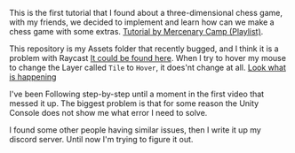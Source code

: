 This is the first tutorial that I found about a three-dimensional chess game, with my friends, we decided to implement and learn how can we make a chess game with some extras. [Tutorial by Mercenary Camp (Playlist)](https://www.youtube.com/playlist?list=PLmcbjnHce7SeAUFouc3X9zqXxiPbCz8Zp). 

This repository is my Assets folder that recently bugged, and I think it is a problem with Raycast [It could be found here](Scripts/Chessboard.cs). When I try to hover my mouse to change the Layer called `Tile` to `Hover`, it does'nt change at all. [Look what is happening](https://imgur.com/zFU5Y7M)

I've been Following step-by-step until a moment in the first video that messed it up. The biggest problem is that for some reason the Unity Console does not show me what error I need to solve.

I found some other people having similar issues, then I write it up my discord server. Until now I'm trying to figure it out.

